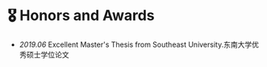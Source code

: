 # 🎖 Honors and Awards
- *2019.06* Excellent Master's Thesis from Southeast University.东南大学优秀硕士学位论文

